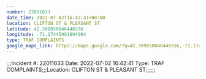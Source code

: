 ```yaml
---
number: 22011633
date_time: 2022-07-02T16:42:41+00:00
location: CLIFTON ST & PLEASANT ST
latitude: 42.399850046448336
longitude: -71.17445991894904
type: TRAF COMPLAINTS
google_maps_link: https://maps.google.com/?q=42.399850046448336,-71.17445991894904
---
```


;;;Incident #: 22011633   Date: 2022-07-02 16:42:41   Type: TRAF COMPLAINTS;;;Location: CLIFTON ST & PLEASANT ST;;;;;;
